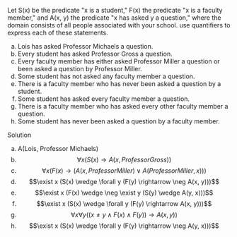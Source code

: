 Let S(x) be the predicate "x is a student," F(x) the predicate "x is a faculty member," and A(x, y) the predicate "x has asked y a question," where the domain consists of all people associated with your school. use quantifiers to express each of these statements.

1. Lois has asked Professor Michaels a question.
2. Every student has asked Professor Gross a question.
3. Every faculty member has either asked Professor Miller a question or been asked a question by Professor Miller.
4. Some student has not asked any faculty member a question.
5. There is a faculty member who has never been asked a question by a student.
6. Some student has asked every faculty member a question.
7. There is a faculty member who has asked every other faculty member a question.
8. Some student has never been asked a question by a faculty member.

Solution

1. A(Lois, Professor Michaels)
2. $$\forall x (S(x) \rightarrow A(x, Professor Gross))$$
3. $$\forall x (F(x) \rightarrow (A(x, Professor Miller) \vee A(Professor Miller, x)))$$
4. $$\exist x (S(x) \wedge \forall y (F(y) \rightarrow \neg A(x, y)))$$
5. $$\exist x (F(x) \wedge \neg \exist y (S(y) \wedge A(y, x)))$$
6. $$\exist x (S(x) \wedge \forall y (F(y) \rightarrow A(x, y)))$$
7. $$\forall x \forall y ((x \ne y \wedge F(x) \wedge F(y)) \rightarrow A(x, y))$$
8. $$\exist x (S(x) \wedge \forall y (F(y) \rightarrow \neg A(y, x)))$$


<style type="text/css">
    ol { list-style-type: lower-alpha; }
</style>